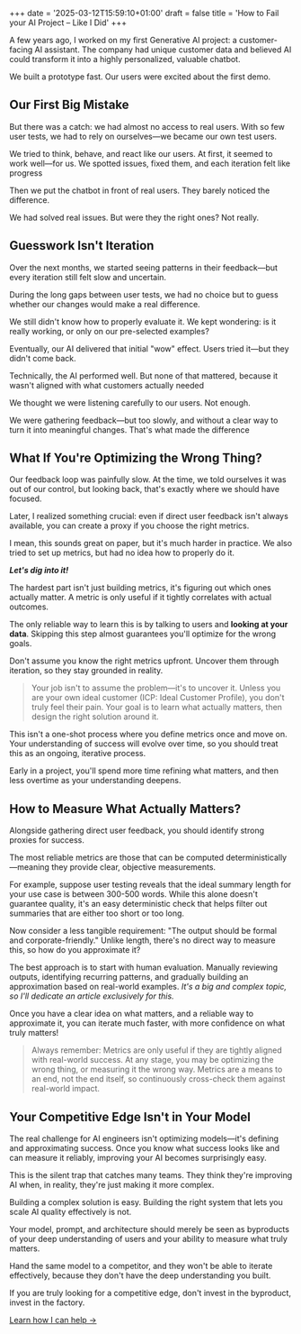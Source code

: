 +++
date = '2025-03-12T15:59:10+01:00'
draft = false
title = 'How to Fail your AI Project – Like I Did'
+++

A few years ago, I worked on my first Generative AI project: a customer-facing AI assistant. The company had unique customer data and believed AI could transform it into a highly personalized, valuable chatbot.

We built a prototype fast. Our users were excited about the first demo.

## Our First Big Mistake

But there was a catch: we had almost no access to real users. With so few user tests, we had to rely on ourselves—we became our own test users.

We tried to think, behave, and react like our users. At first, it seemed to work well—for us. We spotted issues, fixed them, and each iteration felt like progress

Then we put the chatbot in front of real users. They barely noticed the difference.

We had solved real issues. But were they the right ones? Not really.

## Guesswork Isn't Iteration

Over the next months, we started seeing patterns in their feedback—but every iteration still felt slow and uncertain.

During the long gaps between user tests, we had no choice but to guess whether our changes would make a real difference.

We still didn't know how to properly evaluate it. We kept wondering: is it really working, or only on our pre-selected examples?

Eventually, our AI delivered that initial "wow" effect. Users tried it—but they didn't come back.

Technically, the AI performed well. But none of that mattered, because it wasn't aligned with what customers actually needed

We thought we were listening carefully to our users. Not enough.

We were gathering feedback—but too slowly, and without a clear way to turn it into meaningful changes. That's what made the difference

## What If You're Optimizing the Wrong Thing?

Our feedback loop was painfully slow. At the time, we told ourselves it was out of our control, but looking back, that's exactly where we should have focused.

Later, I realized something crucial: even if direct user feedback isn't always available, you can create a proxy if you choose the right metrics.

I mean, this sounds great on paper, but it's much harder in practice. We also tried to set up metrics, but had no idea how to properly do it.

**_Let's dig into it!_**

The hardest part isn't just building metrics, it's figuring out which ones actually matter. A metric is only useful if it tightly correlates with actual outcomes.

The only reliable way to learn this is by talking to users and **looking at your data**. Skipping this step almost guarantees you'll optimize for the wrong goals.

Don't assume you know the right metrics upfront. Uncover them through iteration, so they stay grounded in reality.

> Your job isn't to assume the problem—it's to uncover it. Unless you are your own ideal customer (ICP: Ideal Customer Profile), you don't truly feel their pain. Your goal is to learn what actually matters, then design the right solution around it.

This isn't a one-shot process where you define metrics once and move on. Your understanding of success will evolve over time, so you should treat this as an ongoing, iterative process.

Early in a project, you'll spend more time refining what matters, and then less overtime as your understanding deepens.

## How to Measure What Actually Matters?

Alongside gathering direct user feedback, you should identify strong proxies for success.

The most reliable metrics are those that can be computed deterministically—meaning they provide clear, objective measurements.

For example, suppose user testing reveals that the ideal summary length for your use case is between 300-500 words. While this alone doesn't guarantee quality, it's an easy deterministic check that helps filter out summaries that are either too short or too long.

Now consider a less tangible requirement: "The output should be formal and corporate-friendly." Unlike length, there's no direct way to measure this, so how do you approximate it?

The best approach is to start with human evaluation. Manually reviewing outputs, identifying recurring patterns, and gradually building an approximation based on real-world examples.
_It's a big and complex topic, so I'll dedicate an article exclusively for this._

Once you have a clear idea on what matters, and a reliable way to approximate it, you can iterate much faster, with more confidence on what truly matters!

> Always remember: Metrics are only useful if they are tightly aligned with real-world success. At any stage, you may be optimizing the wrong thing, or measuring it the wrong way. Metrics are a means to an end, not the end itself, so continuously cross-check them against real-world impact.

## Your Competitive Edge Isn't in Your Model

The real challenge for AI engineers isn't optimizing models—it's defining and approximating success. Once you know what success looks like and can measure it reliably, improving your AI becomes surprisingly easy.

This is the silent trap that catches many teams. They think they're improving AI when, in reality, they're just making it more complex.

Building a complex solution is easy. Building the right system that lets you scale AI quality effectively is not.

Your model, prompt, and architecture should merely be seen as byproducts of your deep understanding of users and your ability to measure what truly matters.

Hand the same model to a competitor, and they won't be able to iterate effectively, because they don't have the deep understanding you built.

If you are truly looking for a competitive edge, don't invest in the byproduct, invest in the factory.

[Learn how I can help →](../../work-with-me)

